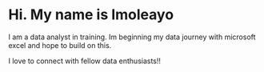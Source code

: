 # Hi. My name is Imoleayo
I am a data analyst in training. Im beginning my data journey with microsoft excel and hope to build on this.

I love to connect with fellow data enthusiasts!! 
